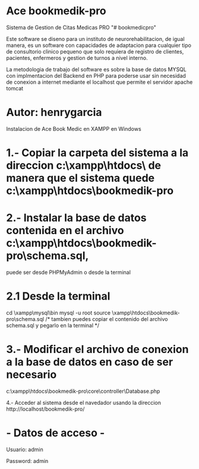 # Ace bookmedik-pro
Sistema de Gestion de Citas Medicas PRO
"# bookmedicpro" 

Este software se diseno para un instituto de neurorehabilitacion, de igual manera, es un software con capacidades de adaptacion para cualquier tipo de consultorio clinico pequeno que solo requiera de registro de clientes, pacientes, enfermeros y gestion de turnos a nivel interno.

La metodologia de trabajo del software es sobre la base de datos MYSQL con implmentacion del Backend en PHP para poderse usar sin necesidad de conexion a internet mediante el localhost que permite el servidor apache tomcat

# Autor: henrygarcia


Instalacion de  Ace Book Medic en XAMPP en Windows


# 1.- Copiar la carpeta del sistema a la direccion c:\xampp\htdocs\ de manera que el sistema quede c:\xampp\htdocs\bookmedik-pro

# 2.- Instalar la base de datos contenida en el archivo c:\xampp\htdocs\bookmedik-pro\schema.sql, 
   puede ser desde PHPMyAdmin o desde la terminal

# 2.1 Desde la terminal

  cd \xampp\mysql\bin
  mysql -u
  root
  source \xampp\htdocs\bookmedik-pro\schema.sql
  /* 
  tambien puedes copiar el contenido del archivo schema.sql y pegarlo en la terminal */

# 3.- Modificar el archivo de conexion a la base de datos en caso de ser necesario 
  c:\xampp\htdocs\bookmedik-pro\core\controller\Database.php

4.- Acceder al sistema desde el navedador usando la direccion 
  http://localhost/bookmedik-pro/


# - Datos de acceso -

  Usuario: admin

  Password: admin

